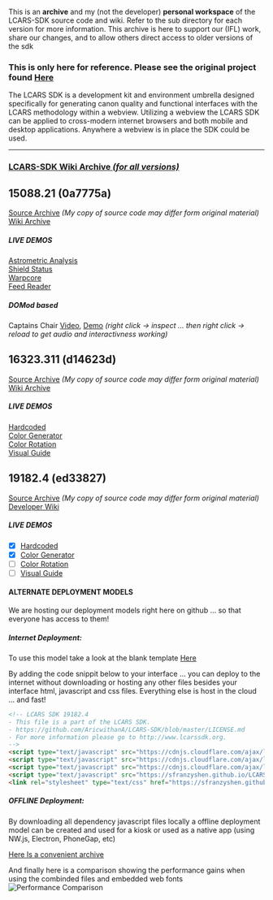 This is an **archive** and my (not the developer) **personal workspace** of the LCARS-SDK source code and wiki. Refer to the sub directory for each version for more information. This archive is here to support our (IFL) work, share our changes, and to allow others direct access to older versions of the sdk<br>

### This is only here for reference. Please see the original project found [Here](https://github.com/Aricwithana/LCARS-SDK)

The LCARS SDK is a development kit and environment umbrella designed specifically for generating canon quality and functional interfaces with the LCARS methodology within a webview.  Utilizing a webview the LCARS SDK can be applied to cross-modern internet browsers and both mobile and desktop applications.  Anywhere a webview is in place the SDK could be used.

-----------------------------------------------------------------------------------------------------------------------------------------
### [LCARS-SDK Wiki Archive *(for all versions)*](https://github.com/sfranzyshen/LCARS-SDK-ARCHIVE/wiki)

## 15088.21 (0a7775a)
[Source Archive](https://github.com/sfranzyshen/LCARS-SDK-ARCHIVE/tree/gh-pages/15088.21) *(My copy of source code may differ form original material)*<br>
[Wiki Archive](https://github.com/sfranzyshen/LCARS-SDK-ARCHIVE/wiki/15088.21-TOC)
##### LIVE DEMOS
[Astrometric Analysis](https://sfranzyshen.github.io/LCARS-SDK-ARCHIVE/15088.21/interfaces/astrometric_analysis_deif/)<br>
[Shield Status](https://sfranzyshen.github.io/LCARS-SDK-ARCHIVE/15088.21/interfaces/voyager_shield_status/)<br>
[Warpcore](https://sfranzyshen.github.io/LCARS-SDK-ARCHIVE/15088.21/interfaces/warpcore/)<br>
[Feed Reader](https://sfranzyshen.github.io/LCARS-SDK-ARCHIVE/15088.21/interfaces/reader_feed/)<br>
##### DOMod based
Captains Chair [Video](https://sfranzyshen.github.io/LCARS-SDK-ARCHIVE/15088.21/interfaces/captains-chair-15130.1/index.webm), [Demo](https://sfranzyshen.github.io/LCARS-SDK-ARCHIVE/15088.21/interfaces/captains-chair-15130.1/index.html) *(right click -> inspect ... then right click -> reload to get audio and interactivness working)*<br>

## 16323.311 (d14623d)
[Source Archive](https://github.com/sfranzyshen/LCARS-SDK-ARCHIVE/tree/gh-pages/16323.311) *(My copy of source code may differ form original material)*<br>
[Wiki Archive](https://github.com/sfranzyshen/LCARS-SDK-ARCHIVE/wiki/16323.311-TOC)
##### LIVE DEMOS
[Hardcoded](https://sfranzyshen.github.io/LCARS-SDK-ARCHIVE/16323.311/interfaces/hardcode/)<br>
[Color Generator](https://sfranzyshen.github.io/LCARS-SDK-ARCHIVE/16323.311/interfaces/color-generator/)<br>
[Color Rotation](https://sfranzyshen.github.io/LCARS-SDK-ARCHIVE/16323.311/interfaces/color-rotation/)<br>
[Visual Guide](https://sfranzyshen.github.io/LCARS-SDK-ARCHIVE/16323.311/interfaces/visual-guide/)<br>

## 19182.4 (ed33827)
[Source Archive](https://github.com/sfranzyshen/LCARS-SDK-ARCHIVE/tree/gh-pages/19182.4) *(My copy of source code may differ form original material)*<br>
[Developer Wiki](https://github.com/Aricwithana/LCARS-SDK/wiki)
##### LIVE DEMOS
- [x] [Hardcoded](https://sfranzyshen.github.io/LCARS-SDK-ARCHIVE/19182.4/interfaces/hardcode/)
- [x] [Color Generator](https://sfranzyshen.github.io/LCARS-SDK-ARCHIVE/19182.4/interfaces/color-generator/)
- [ ] [Color Rotation](https://sfranzyshen.github.io/LCARS-SDK-ARCHIVE/19182.4/interfaces/color-rotation/)
- [ ] [Visual Guide](https://sfranzyshen.github.io/LCARS-SDK-ARCHIVE/19182.4/interfaces/visual-guide/)

#### ALTERNATE DEPLOYMENT MODELS
We are hosting our deployment models right here on github ... so that everyone has access to them!

##### Internet Deployment:
To use this model take a look at the blank template [Here](https://github.com/sfranzyshen/LCARS-SDK-ARCHIVE/blob/gh-pages/19182.4/interfaces/index.html)<br>

By adding the code snippit below to your interface ... you can deploy to the internet without downloading or hosting any other files besides your interface html, javascript and css files. Everything else is host in the cloud ... and fast!
```html
<!-- LCARS SDK 19182.4
- This file is a part of the LCARS SDK.
- https://github.com/AricwithanA/LCARS-SDK/blob/master/LICENSE.md
- For more information please go to http://www.lcarssdk.org.
-->
<script type="text/javascript" src="https://cdnjs.cloudflare.com/ajax/libs/jquery/3.3.1/jquery.min.js"></script>
<script type="text/javascript" src="https://cdnjs.cloudflare.com/ajax/libs/jquery-touch-events/2.0.0/jquery.mobile-events.min.js"></script>
<script type="text/javascript" src="https://cdnjs.cloudflare.com/ajax/libs/arrive/2.4.1/arrive.min.js"></script>
<script type="text/javascript" src="https://sfranzyshen.github.io/LCARS-SDK-ARCHIVE/19182.4/lcars-sdk-19182.4.js"></script>
<link rel="stylesheet" type="text/css" href="https://sfranzyshen.github.io/LCARS-SDK-ARCHIVE/19182.4/lcars-sdk-19182.4.css">
```
##### OFFLINE Deployment:
By downloading all dependency javascript files locally a offline deployment model can be created and used for a kiosk or used as a native app (using NW.js, Electron, PhoneGap, etc)

[Here Is a convenient archive](https://github.com/sfranzyshen/LCARS-SDK-ARCHIVE/raw/gh-pages/19182.4/lcars-sdk-19182.4.zip)

And finally here is a comparison showing the performance gains when using the combinded files and embedded web fonts
![Performance Comparison](https://sfranzyshen.github.io/LCARS-SDK-ARCHIVE/19182.4/compare.png "Performance Comparison")

